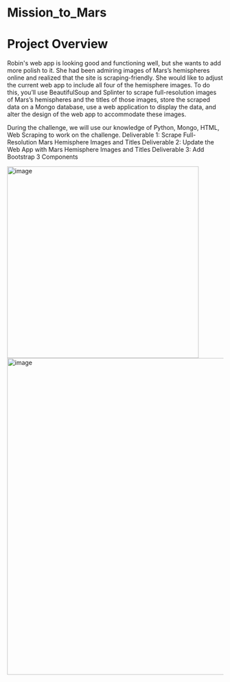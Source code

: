 # Mission_to_Mars
# Project Overview
Robin's web app is looking good and functioning well, but she wants to add more polish to it. She had been admiring images of Mars’s hemispheres online and realized that the site is scraping-friendly. She would like to adjust the current web app to include all four of the hemisphere images. To do this, you’ll use BeautifulSoup and Splinter to scrape full-resolution images of Mars’s hemispheres and the titles of those images, store the scraped data on a Mongo database, use a web application to display the data, and alter the design of the web app to accommodate these images.

During the challenge, we will use our knowledge of Python, Mongo, HTML, Web Scraping to work on the challenge. 
Deliverable 1: Scrape Full-Resolution Mars Hemisphere Images and Titles
Deliverable 2: Update the Web App with Mars Hemisphere Images and Titles
Deliverable 3: Add Bootstrap 3 Components

<img width="446" alt="image" src="https://user-images.githubusercontent.com/6320035/168502827-e6de6291-7014-4c69-be7c-dc54b17fa568.png">
<img width="737" alt="image" src="https://user-images.githubusercontent.com/6320035/168502848-4c1f64d4-635d-42fd-a2d8-1468c923464c.png">
